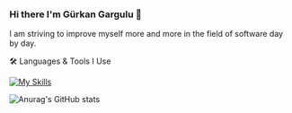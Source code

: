 ### Hi there I'm Gürkan Gargulu  👋

I am striving to improve myself more and more in the field of software day by day.
<!--
**Grkangrgl/Grkangrgl** is a ✨ _special_ ✨ repository because its `README.md` (this file) appears on your GitHub profile.

Here are some ideas to get you started:

- 🔭 I’m currently working on ...
- 🌱 I’m currently learning ...
- 👯 I’m looking to collaborate on ...
- 🤔 I’m looking for help with ...
- 💬 Ask me about ...
- 📫 How to reach me: ...
- 😄 Pronouns: ...
- ⚡ Fun fact: ...
-->

🛠 Languages & Tools I Use

[![My Skills](https://skillicons.dev/icons?i=js,html,css,mysql,php,py,sass,vue)](https://skillicons.dev)

![Anurag's GitHub stats](https://github-readme-stats.vercel.app/api?username=Grkangrgl&show_icons=true&theme=radical,(https://github-readme-stats.vercel.app/api?username=anuraghazra&hide=contribs,prs))
